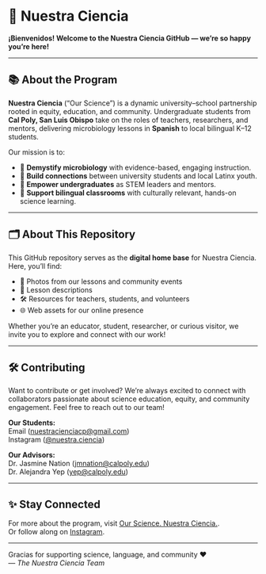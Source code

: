 # 🌱 Nuestra Ciencia

**¡Bienvenidos! Welcome to the Nuestra Ciencia GitHub — we’re so happy you’re here!**

---

## 📚 About the Program

**Nuestra Ciencia** (“Our Science”) is a dynamic university–school partnership rooted in equity, education, and community. Undergraduate students from **Cal Poly, San Luis Obispo** take on the roles of teachers, researchers, and mentors, delivering microbiology lessons in **Spanish** to local bilingual K–12 students.

Our mission is to:

- 🧫 **Demystify microbiology** with evidence-based, engaging instruction.
- 🤝 **Build connections** between university students and local Latinx youth.
- 🌟 **Empower undergraduates** as STEM leaders and mentors.
- 🏫 **Support bilingual classrooms** with culturally relevant, hands-on science learning.

---

## 🗂️ About This Repository

This GitHub repository serves as the **digital home base** for Nuestra Ciencia. Here, you’ll find:

- 📸 Photos from our lessons and community events  
- 🧪 Lesson descriptions  
- 🛠️ Resources for teachers, students, and volunteers  
- 🌐 Web assets for our online presence  

Whether you’re an educator, student, researcher, or curious visitor, we invite you to explore and connect with our work!

---

## 🛠️ Contributing

Want to contribute or get involved? We’re always excited to connect with collaborators passionate about science education, equity, and community engagement. Feel free to reach out to our team!

**Our Students:** <br>
Email (nuestracienciacp@gmail.com) <br>
Instagram ([@nuestra.ciencia](https://instagram.com/nuestra.ciencia))

**Our Advisors:** <br>
Dr. Jasmine Nation (jmnation@calpoly.edu) <br>
Dr. Alejandra Yep (yep@calpoly.edu)

---

## ✨ Stay Connected

For more about the program, visit [Our Science. Nuestra Ciencia.](https://cosam.calpoly.edu/research-magazine/2024/nuestra-ciencia).  
Or follow along on [Instagram](https://instagram.com/nuestra.ciencia).

---

Gracias for supporting science, language, and community ❤️  
— *The Nuestra Ciencia Team*
